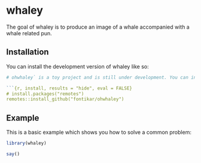 
# whaley

<!-- badges: start -->
<!-- badges: end -->

The goal of whaley is to produce an image of a whale accompanied with a whale related pun.

## Installation

You can install the development version of whaley like so:

``` r
# ohwhaley` is a toy project and is still under development. You can install the latest version from [GitHub](https://github.com/) with:

```{r, install, results = "hide", eval = FALSE}
# install.packages("remotes")
remotes::install_github("fontikar/ohwhaley")
```

## Example

This is a basic example which shows you how to solve a common problem:

``` r
library(whaley)

say()
```


